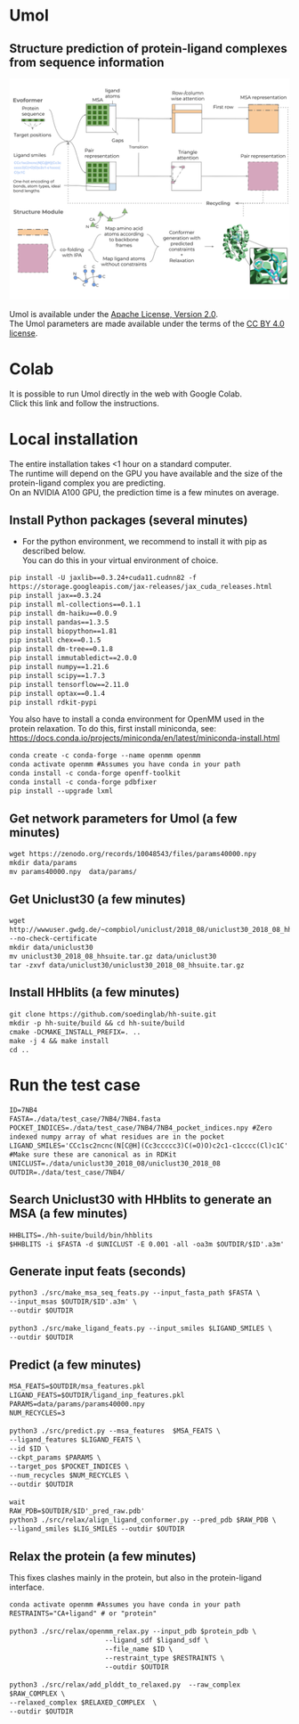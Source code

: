 # Umol
## Structure prediction of protein-ligand complexes from sequence information

<img src="./Network.svg"/>

Umol is available under the [Apache License, Version 2.0](http://www.apache.org/licenses/LICENSE-2.0). \
The Umol parameters are made available under the terms of the [CC BY 4.0 license](https://creativecommons.org/licenses/by/4.0/legalcode).

# Colab
It is possible to run Umol directly in the web with Google Colab. \
Click this link and follow the instructions.


# Local installation
The entire installation takes <1 hour on a standard computer. \
The runtime will depend on the GPU you have available and the size of the protein-ligand complex you are predicting. \
On an NVIDIA A100 GPU, the prediction time is a few minutes on average.


## Install Python packages (several minutes)
* For the python environment, we recommend to install it with pip as described below. \
You can do this in your virtual environment of choice.

```
pip install -U jaxlib==0.3.24+cuda11.cudnn82 -f https://storage.googleapis.com/jax-releases/jax_cuda_releases.html
pip install jax==0.3.24
pip install ml-collections==0.1.1
pip install dm-haiku==0.0.9
pip install pandas==1.3.5
pip install biopython==1.81
pip install chex==0.1.5
pip install dm-tree==0.1.8
pip install immutabledict==2.0.0
pip install numpy==1.21.6
pip install scipy==1.7.3
pip install tensorflow==2.11.0
pip install optax==0.1.4
pip install rdkit-pypi
```

You also have to install a conda environment for OpenMM used in the protein relaxation.
To do this, first install miniconda, see: https://docs.conda.io/projects/miniconda/en/latest/miniconda-install.html

```
conda create -c conda-forge --name openmm openmm
conda activate openmm #Assumes you have conda in your path
conda install -c conda-forge openff-toolkit
conda install -c conda-forge pdbfixer
pip install --upgrade lxml
```

## Get network parameters for Umol (a few minutes)

```
wget https://zenodo.org/records/10048543/files/params40000.npy
mkdir data/params
mv params40000.npy  data/params/
```


## Get Uniclust30 (a few minutes)

```
wget http://wwwuser.gwdg.de/~compbiol/uniclust/2018_08/uniclust30_2018_08_hhsuite.tar.gz --no-check-certificate
mkdir data/uniclust30
mv uniclust30_2018_08_hhsuite.tar.gz data/uniclust30
tar -zxvf data/uniclust30/uniclust30_2018_08_hhsuite.tar.gz
```

## Install HHblits (a few minutes)
```
git clone https://github.com/soedinglab/hh-suite.git
mkdir -p hh-suite/build && cd hh-suite/build
cmake -DCMAKE_INSTALL_PREFIX=. ..
make -j 4 && make install
cd ..
```

# Run the test case
```
ID=7NB4
FASTA=./data/test_case/7NB4/7NB4.fasta
POCKET_INDICES=./data/test_case/7NB4/7NB4_pocket_indices.npy #Zero indexed numpy array of what residues are in the pocket
LIGAND_SMILES='CCc1sc2ncnc(N[C@H](Cc3ccccc3)C(=O)O)c2c1-c1cccc(Cl)c1C' #Make sure these are canonical as in RDKit
UNICLUST=./data/uniclust30_2018_08/uniclust30_2018_08
OUTDIR=./data/test_case/7NB4/
```
## Search Uniclust30 with HHblits to generate an MSA (a few minutes)
```
HHBLITS=./hh-suite/build/bin/hhblits
$HHBLITS -i $FASTA -d $UNICLUST -E 0.001 -all -oa3m $OUTDIR/$ID'.a3m'
```

## Generate input feats (seconds)
```
python3 ./src/make_msa_seq_feats.py --input_fasta_path $FASTA \
--input_msas $OUTDIR/$ID'.a3m' \
--outdir $OUTDIR

python3 ./src/make_ligand_feats.py --input_smiles $LIGAND_SMILES \
--outdir $OUTDIR
```

## Predict (a few minutes)
```
MSA_FEATS=$OUTDIR/msa_features.pkl
LIGAND_FEATS=$OUTDIR/ligand_inp_features.pkl
PARAMS=data/params/params40000.npy
NUM_RECYCLES=3

python3 ./src/predict.py --msa_features  $MSA_FEATS \
--ligand_features $LIGAND_FEATS \
--id $ID \
--ckpt_params $PARAMS \
--target_pos $POCKET_INDICES \
--num_recycles $NUM_RECYCLES \
--outdir $OUTDIR

wait
RAW_PDB=$OUTDIR/$ID'_pred_raw.pdb'
python3 ./src/relax/align_ligand_conformer.py --pred_pdb $RAW_PDB \
--ligand_smiles $LIG_SMILES --outdir $OUTDIR
```

## Relax the protein (a few minutes)
This fixes clashes mainly in the protein, but also in the protein-ligand interface.
```
conda activate openmm #Assumes you have conda in your path
RESTRAINTS="CA+ligand" # or "protein"

python3 ./src/relax/openmm_relax.py --input_pdb $protein_pdb \
                        --ligand_sdf $ligand_sdf \
                        --file_name $ID \
                        --restraint_type $RESTRAINTS \
                        --outdir $OUTDIR

python3 ./src/relax/add_plddt_to_relaxed.py  --raw_complex $RAW_COMPLEX \
--relaxed_complex $RELAXED_COMPLEX  \
--outdir $OUTDIR

```
